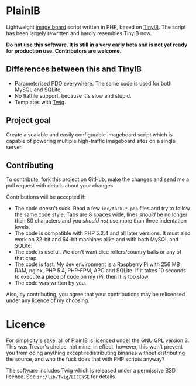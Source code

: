# PlainIB

Lightweight [image board](http://en.wikipedia.org/wiki/Imageboard) script
written in PHP, based on [TinyIB](https://github.com/tslocum/TinyIB/). The
script has been largely rewritten and hardly resembles TinyIB now.

**Do not use this software. It is still in a very early beta and is not yet
ready for production use. Contributors are welcome.**

## Differences between this and TinyIB

* Parameterised PDO everywhere. The same code is used for both MySQL and SQLite.
* No flatfile support, because it's slow and stupid.
* Templates with [Twig](http://twig.sensiolabs.org/).

## Project goal

Create a scalable and easily configurable imageboard script which is capable of
powering multiple high-traffic imageboard sites on a single server.

## Contributing

To contribute, fork this project on GitHub, make the changes and send me a pull
request with details about your changes.

Contributions will be accepted if:

* The code doesn't suck. Read a few `inc/task.*.php` files and try to follow the
  same code style. Tabs are 8 spaces wide, lines *should* be no longer than 80
  characters and you *should not* use more than three indentation levels.
* The code is compatible with PHP 5.2.4 and all later versions. It must also
  work on 32-bit and 64-bit machines alike and with both MySQL and SQLite.
* The code is useful. We don't want dice rollers/country balls or any of that
  crap.
* The code is fast. My dev environment is a Raspberry Pi with 256 MB RAM, nginx,
  PHP 5.4, PHP-FPM, APC and SQLite. If it takes 10 seconds to execute a piece of
  code on my rPi, then it is too slow.
* The code was written by you.

Also, by contributing, you agree that your contributions may be relicensed under
any licence of my choosing.

# Licence

For simplicity's sake, all of PlainIB is licenced under the GNU GPL version 3.
This was Trevor's choice, not mine. In effect, however, this won't prevent you
from doing anything except redistributing binaries without distributing the
source, and who the fuck does that with PHP scripts anyway?

The software includes Twig which is released under a permissive BSD licence. See
`inc/lib/Twig/LICENSE` for details.
